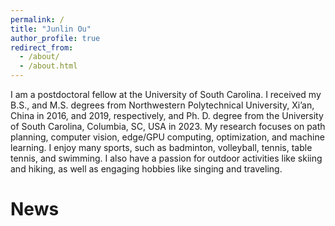 ```yaml
---
permalink: /
title: "Junlin Ou"
author_profile: true
redirect_from: 
  - /about/
  - /about.html
---
```


I am a postdoctoral fellow at the University of South Carolina. I received my B.S., and M.S. degrees from Northwestern Polytechnical University, Xi’an, China in 2016, and 2019, respectively, and Ph. D. degree from the University of South Carolina, Columbia, SC, USA in 2023. My research focuses on path planning, computer vision, edge/GPU computing, optimization, and machine learning. I enjoy many sports, such as badminton, volleyball, tennis, table tennis, and swimming. I also have a passion for outdoor activities like skiing and hiking, as well as engaging hobbies like singing and traveling.

News
======


